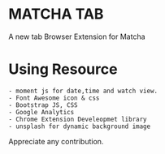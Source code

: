 # MATCHA TAB
A new tab Browser Extension for Matcha

# Using Resource
    - moment js for date,time and watch view.
    - Font Awesome icon & css
    - Bootstrap JS, CSS
    - Google Analytics
    - Chrome Extension Develeopmet library
    - unsplash for dynamic background image

Appreciate any contribution. 

    
